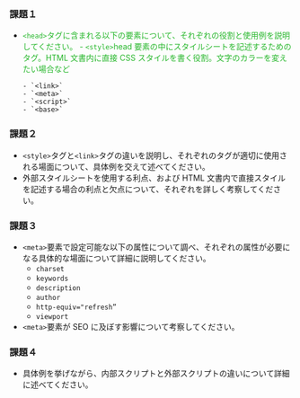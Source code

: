 ### 課題１

- `<head>`タグに含まれる以下の要素について、それぞれの役割と使用例を説明してください。 - `<style>`head 要素の中にスタイルシートを記述するためのタグ。HTML 文書内に直接 CSS スタイルを書く役割。文字のカラーを変えたい場合など
  <style>
    p {
      color: #26b72b;
    }</style>

      - `<link>`
      - `<meta>`
      - `<script>`
      - `<base>`

### 課題２

- `<style>`タグと`<link>`タグの違いを説明し、それぞれのタグが適切に使用される場面について、具体例を交えて述べてください。
- 外部スタイルシートを使用する利点、および HTML 文書内で直接スタイルを記述する場合の利点と欠点について、それぞれを詳しく考察してください。

### 課題３

- `<meta>`要素で設定可能な以下の属性について調べ、それぞれの属性が必要になる具体的な場面について詳細に説明してください。
  - `charset`
  - `keywords`
  - `description`
  - `author`
  - `http-equiv="refresh”`
  - `viewport`
- `<meta>`要素が SEO に及ぼす影響について考察してください。

### 課題４

- 具体例を挙げながら、内部スクリプトと外部スクリプトの違いについて詳細に述べてください。
